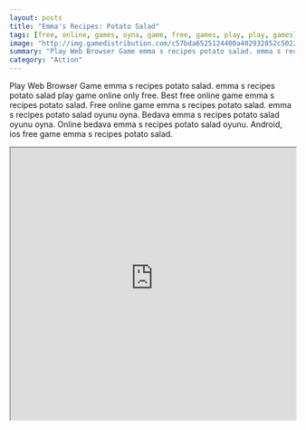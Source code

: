 ```yaml
---
layout: posts
title: "Emma's Recipes: Potato Salad"
tags: [free, online, games, oyna, game, free, games, play, play, games]
image: "http://img.gamedistribution.com/c57bda6525124400a402932852c50228.jpg"
summary: "Play Web Browser Game emma s recipes potato salad. emma s recipes potato salad play game online only free. Best free online game emma s recipes potato salad. Free online game emma s recipes potato salad. emma s recipes potato salad oyunu oyna. Bedava emma s recipes potato salad oyunu oyna. Online bedava emma s recipes potato salad oyunu. Android, ios free game emma s recipes potato salad."
category: "Action"
---
```


Play Web Browser Game emma s recipes potato salad. emma s recipes potato salad play game online only free. Best free online game emma s recipes potato salad. Free online game emma s recipes potato salad. emma s recipes potato salad oyunu oyna. Bedava emma s recipes potato salad oyunu oyna. Online bedava emma s recipes potato salad oyunu. Android, ios free game emma s recipes potato salad.

<iframe width="100%" height="480px;" src="http://flash.gamedistribution.com?game=c57bda6525124400a402932852c50228"></iframe>